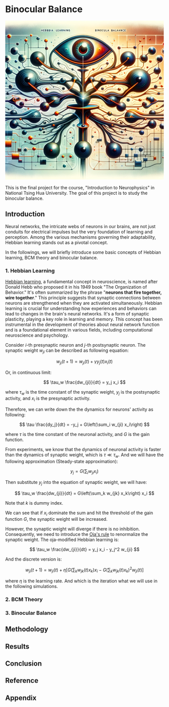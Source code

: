 # Binocular Balance

![Generated by DALL·E](https://raw.githubusercontent.com/Jim137/bbalance/main/doc/fig/head.png)

This is the final project for the course, "Introduction to Neurophysics" in National Tsing Hua University. 
The goal of this project is to study the binocular balance.

## Introduction

Neural networks, the intricate webs of neurons in our brains, are not just conduits for electrical impulses but the very foundation of learning and perception. 
Among the various mechanisms governing their adaptability, Hebbian learning stands out as a pivotal concept.

In the followings, we will briefly introduce some basic concepts of Hebbian learning, BCM theory and binocular balance.

### 1. Hebbian Learning

[Hebbian learning](https://en.wikipedia.org/wiki/Hebbian_theory), a fundamental concept in neuroscience, is named after Donald Hebb who proposed it in his 1949 book "The Organization of Behavior." 
It's often summarized by the phrase "**neurons that fire together, wire together**." 
This principle suggests that synaptic connections between neurons are strengthened when they are activated simultaneously. 
Hebbian learning is crucial for understanding how experiences and behaviors can lead to changes in the brain's neural networks. 
It's a form of synaptic plasticity, playing a key role in learning and memory. 
This concept has been instrumental in the development of theories about neural network function and is a foundational element in various fields, including computational neuroscience and psychology.

Consider $i$-th presynaptic neuron and $j$-th postsynaptic neuron.
The synaptic weight $w_{ji}$ can be described as following equation:

$$
w_{ji}(t+1) = w_{ji}(t) + \gamma y_j(t) x_{i}(t)
$$

Or, in continuous limit:

$$
\tau_w \frac{dw_{ji}}{dt} = y_j x_i
$$

where $\tau_w$ is the time constant of the synaptic weight, $y_j$ is the postsynaptic activity, and $x_i$ is the presynaptic activity.

Therefore, we can write down the the dynamics for neurons' activity as following:

$$
\tau \frac{dy_j}{dt} = -y_j + G\left(\sum_i w_{ji} x_i\right)
$$

where $\tau$ is the time constant of the neuronal activity, and $G$ is the gain function.

From experiments, we know that the dynamics of neuronal activity is faster than the dynamics of synaptic weight, which is $\tau \ll \tau_w$.
And we will have the following approximation (Steady-state approximation):

$$
y_j = G\left(\sum_i w_{ji} x_i\right)
$$

Then substitute $y_j$ into the equation of synaptic weight, we will have:

$$
\tau_w \frac{dw_{ji}}{dt} = G\left(\sum_k w_{jk} x_k\right) x_i
$$

Note that $k$ is dummy index.

We can see that if $x_i$ dominate the sum and hit the threshold of the gain function $G$, the synaptic weight will be increased.

However, the synaptic weight will diverge if there is no inhibition.
Consequently, we need to introduce the [Oja's rule](https://en.wikipedia.org/wiki/Oja%27s_rule) to renormalize the synaptic weight.
The oja-modified Hebbian learning is:

$$
\tau_w \frac{dw_{ji}}{dt} = y_j x_i - y_j^2 w_{ji}
$$

And the discrete version is:

$$
w_{ji}(t+1) = w_{ji}(t) + \eta \left[G\left(\sum_k w_{jk}(t) x_k\right)x_i-G\left(\sum_k w_{jk}(t) x_k\right)^2w_{ji}(t)\right]
$$

where $\eta$ is the learning rate.
And which is the iteration what we will use in the following simulations.

### 2. BCM Theory



### 3. Binocular Balance



## Methodology



## Results



## Conclusion



## Reference



## Appendix


